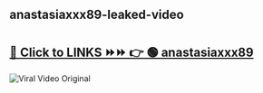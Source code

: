 
 ## anastasiaxxx89-leaked-video 

# <h2><a href="https://clipsfans.com/anastasiaxxx89&ref=git">🔗 Click to LINKS ⏩⏩ 👉 🟢 anastasiaxxx89 </a></h2>

<a href="https://clipsfans.com/anastasiaxxx89&ref=git" rel="nofollow" data-target="animated-image.originalLink"><img src="https://i.ibb.co.com/xMMVF88/686577567.gif" alt="Viral Video Original" style="max-width: 100%; display: inline-block;" data-target="animated-image.originalImage"></a>
